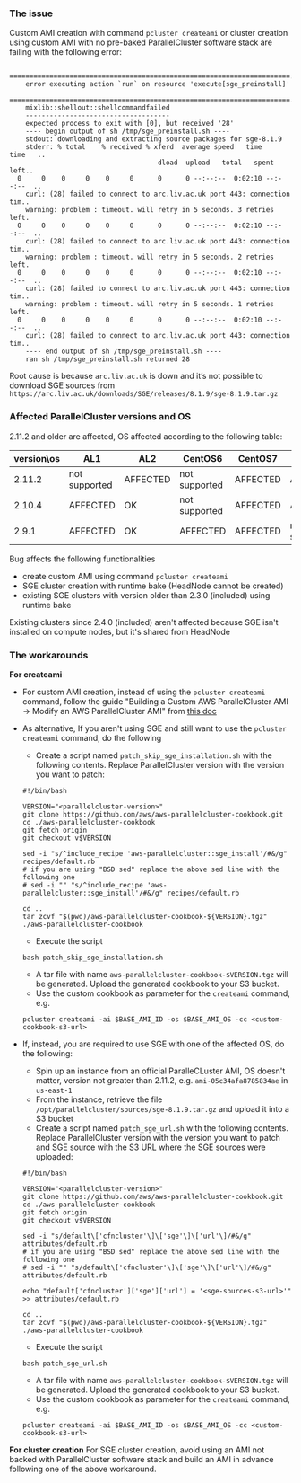 ### The issue
Custom AMI creation with command `pcluster createami` or cluster creation using custom AMI with no pre-baked ParallelCluster software stack are failing with the following error:

```
    ======================================================================..
    error executing action `run` on resource 'execute[sge_preinstall]'
    ======================================================================..     
    mixlib::shellout::shellcommandfailed
    ------------------------------------
    expected process to exit with [0], but received '28'
    ---- begin output of sh /tmp/sge_preinstall.sh ----
    stdout: downloading and extracting source packages for sge-8.1.9
    stderr: % total    % received % xferd  average speed   time    time   ..
                                     dload  upload   total   spent    left..
  0     0    0     0    0     0      0      0 --:--:--  0:02:10 --:--:--  ..
    curl: (28) failed to connect to arc.liv.ac.uk port 443: connection tim..
    warning: problem : timeout. will retry in 5 seconds. 3 retries left.
  0     0    0     0    0     0      0      0 --:--:--  0:02:10 --:--:--  ..
    curl: (28) failed to connect to arc.liv.ac.uk port 443: connection tim..
    warning: problem : timeout. will retry in 5 seconds. 2 retries left.
  0     0    0     0    0     0      0      0 --:--:--  0:02:10 --:--:--  ..
    curl: (28) failed to connect to arc.liv.ac.uk port 443: connection tim..
    warning: problem : timeout. will retry in 5 seconds. 1 retries left.
  0     0    0     0    0     0      0      0 --:--:--  0:02:10 --:--:--  ..
    curl: (28) failed to connect to arc.liv.ac.uk port 443: connection tim..
    ---- end output of sh /tmp/sge_preinstall.sh ----
    ran sh /tmp/sge_preinstall.sh returned 28
```

Root cause is because `arc.liv.ac.uk` is down and it’s not possible to download SGE sources from `https://arc.liv.ac.uk/downloads/SGE/releases/8.1.9/sge-8.1.9.tar.gz`


### Affected ParallelCluster versions and OS
2.11.2 and older are affected, OS affected according to the following table:

| version\os | AL1 | AL2 | CentOS6 | CentOS7 | CentOS8 | Ubuntu16 | Ubuntu18 | Ubuntu20 |
| --- | --- | --- | --- | --- | --- | --- | --- | --- |
| 2.11.2 | not supported | AFFECTED | not supported | AFFECTED | AFFECTED | not supported | OK | OK |
| 2.10.4 | AFFECTED | OK | not supported | AFFECTED | AFFECTED |AFFECTED | OK | not supported |
| 2.9.1 | AFFECTED | OK | AFFECTED | AFFECTED | not supported | AFFECTED | OK | not supported |

Bug affects the following functionalities
* create custom AMI using command `pcluster createami`
* SGE cluster creation with runtime bake (HeadNode cannot be created)
* existing SGE clusters with version older than 2.3.0 (included) using runtime bake

Existing clusters since 2.4.0 (included) aren't affected because SGE isn't installed on compute nodes, but it's shared from HeadNode

### The workarounds
**For createami**
* For custom AMI creation, instead of using the `pcluster createami` command, follow the guide
"Building a Custom AWS ParallelCluster AMI -> Modify an AWS ParallelCluster AMI" from [this doc](https://docs.aws.amazon.com/parallelcluster/latest/ug/tutorials_02_ami_customization.html)

* As alternative, If you aren't using SGE and still want to use the `pcluster createami` command, do the following
  *  Create a script named `patch_skip_sge_installation.sh` with the following contents. Replace ParallelCluster version with the version you want to patch:
  ```
  #!/bin/bash
  
  VERSION="<parallelcluster-version>"
  git clone https://github.com/aws/aws-parallelcluster-cookbook.git
  cd ./aws-parallelcluster-cookbook
  git fetch origin
  git checkout v$VERSION
  
  sed -i "s/^include_recipe 'aws-parallelcluster::sge_install'/#&/g" recipes/default.rb
  # if you are using "BSD sed" replace the above sed line with the following one
  # sed -i "" "s/^include_recipe 'aws-parallelcluster::sge_install'/#&/g" recipes/default.rb
  
  cd ..
  tar zcvf "$(pwd)/aws-parallelcluster-cookbook-${VERSION}.tgz" ./aws-parallelcluster-cookbook
  ```
  *  Execute the script
  ```
  bash patch_skip_sge_installation.sh
  ```
  *  A tar file with name `aws-parallelcluster-cookbook-$VERSION.tgz` will be generated. Upload the generated cookbook to your S3 bucket.
  *  Use the custom cookbook as parameter for the `createami` command, e.g.
  ```
  pcluster createami -ai $BASE_AMI_ID -os $BASE_AMI_OS -cc <custom-cookbook-s3-url>
  ```
  
* If, instead, you are required to use SGE with one of the affected OS, do the following:
  * Spin up an instance from an official ParalleCLuster AMI, OS doesn't matter, version not greater than 2.11.2, e.g. `ami-05c34afa8785834ae` in `us-east-1`
  * From the instance, retrieve the file `/opt/parallelcluster/sources/sge-8.1.9.tar.gz` and upload it into a S3 bucket
  * Create a script named `patch_sge_url.sh` with the following contents. Replace ParallelCluster version with the version you want to patch and SGE source with the S3 URL where the SGE sources were uploaded:
  ```
  #!/bin/bash
  
  VERSION="<parallelcluster-version>"
  git clone https://github.com/aws/aws-parallelcluster-cookbook.git
  cd ./aws-parallelcluster-cookbook
  git fetch origin
  git checkout v$VERSION
  
  sed -i "s/default\['cfncluster'\]\['sge'\]\['url'\]/#&/g" attributes/default.rb
  # if you are using "BSD sed" replace the above sed line with the following one
  # sed -i "" "s/default\['cfncluster'\]\['sge'\]\['url'\]/#&/g" attributes/default.rb
  
  echo "default['cfncluster']['sge']['url'] = '<sge-sources-s3-url>'" >> attributes/default.rb

  cd ..
  tar zcvf "$(pwd)/aws-parallelcluster-cookbook-${VERSION}.tgz" ./aws-parallelcluster-cookbook
  ```
  *  Execute the script
  ```
  bash patch_sge_url.sh
  ```
  *  A tar file with name `aws-parallelcluster-cookbook-$VERSION.tgz` will be generated. Upload the generated cookbook to your S3 bucket.
  *  Use the custom cookbook as parameter for the `createami` command, e.g.
  ```
  pcluster createami -ai $BASE_AMI_ID -os $BASE_AMI_OS -cc <custom-cookbook-s3-url>
  ```

**For cluster creation**
For SGE cluster creation, avoid using an AMI not backed with ParallelCluster software stack and build an AMI in advance following one of the above workaround.